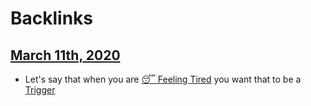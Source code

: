 
# Backlinks
## [March 11th, 2020](<March 11th, 2020.md>)
- Let's say that when you are [😴 Feeling Tired](<😴 Feeling Tired.md>) you want that to be a [Trigger](<Trigger.md>)


